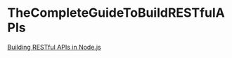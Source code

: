 # TheCompleteGuideToBuildRESTfulAPIs
[Building RESTful APIs in Node.js](https://www.udemy.com/course/nodejs-master-class/)
